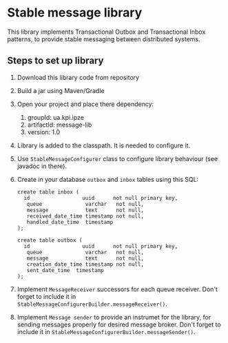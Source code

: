 # Stable message library

This library implements Transactional Outbox and Transactional Inbox patterns, to provide stable messaging between distributed systems.

## Steps to set up library

1) Download this library code from repository
2) Build a jar using Maven/Gradle
3) Open your project and place there dependency:
   1. groupId: ua.kpi.ipze
   2. artifactId: message-lib 
   3. version: 1.0

4) Library is added to the classpath. It is needed to configure it.
5) Use `StableMessageConfigurer` class to configure library behaviour (see javadoc in there).
6) Create in your database `outbox` and `inbox` tables using this SQL:

    `create table inbox (` \
`  id                 uuid      not null primary key,` \
`   queue              varchar   not null,` \
`   message            text      not null,` \
`   received_date_time timestamp not null,` \
`   handled_date_time  timestamp` \
`);`

    `create table outbox (` \
`  id                 uuid      not null primary key,` \
`   queue              varchar   not null,` \
`   message            text      not null,` \
`   creation_date_time timestamp not null,` \
`   sent_date_time  timestamp` \
`);`

7) Implement `MessageReceiver` successors for each queue receiver. Don't forget to include it in `StableMessageConfigurerBuilder.messageReceiver()`.
8) Implement `Message sender` to provide an instrumet for the library, for sending messages properly for desired message broker. Don't forget to include it in `StableMessageConfigurerBuilder.messageSender()`.
